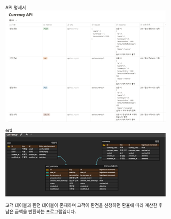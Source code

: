 API 명세서
![img_4.png](img_4.png)

erd
![img_3.png](img_3.png)

고객 테이블과 환전 테이블이 존재하며 고객이 환전을 신청하면 환율에 따라 계산한 후 남은 금액을 반환하는 프로그램입니다.
